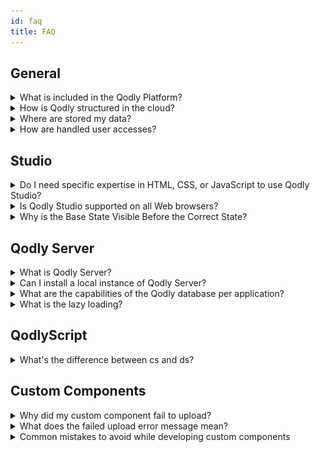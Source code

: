 ```yaml
---
id: faq
title: FAQ
---
```



## General

<details>
<summary style= {{ fontWeight: "bold" , marginBottom: "20px" }}> What is included in the Qodly Platform?</summary>

The Qodly platform is a fully integrated environment where you can develop, test, deploy, and monitor business applications with advanced web interfaces. Qodly is the perfect platform to design and publish powerful back office applications, or sophisticated dashboards, in a record time.

The Qodly plaform is made of a **Studio**, a **Server**, and a **Cloud platform**, all working together flawlessly to provide you with an end-to-end software platform that can build web business apps in no time.
</details>


<details>
<summary style= {{ fontWeight: "bold" , marginBottom: "20px" }}> How is Qodly structured in the cloud?</summary>

Qodly is powered by [**Amazon Web Services**](https://aws.amazon.com/cognito/).  

Every Qodly Server is a container deployed on a Virtual Machine (VM) powered by [AWS Elastic Kubernetes Service](https://aws.amazon.com/eks/) (EKS).  

User access is managed by Qodly Identity Service (QIS) based on [AWS Cognito](https://aws.amazon.com/cognito/). It is a central service to control all users access to Qodly modules. Every developer or application user needs to be declared in QIS with an appropriate [role](../4DQodlyPro/roles/rolesPrivilegesOverview.md#understanding-roles). Roles allow you to assign different permissions at [datastore level](../orda/data-model.md#datastore) for [user sessions](../language/SessionClass.md).

Automatic scheduled backups are provided for staging and production environment. Backups are stored on [AWS S3](https://aws.amazon.com/s3/) services.  


</details>


<details>
<summary style= {{ fontWeight: "bold" , marginBottom: "20px" }}> Where are stored my data?</summary>

Your data are stored on AWS (Amazon Cloud).

</details>


<details>
<summary style= {{ fontWeight: "bold" , marginBottom: "20px" }}> How are handled user accesses?</summary>

![](img/cloud-archi.png)

#### Developer Access


Developers possess entry to Qodly Studio environment within the development phase, where they engage in coding activities. The procedure for gaining Qodly Studio access mandates a sequence of steps encompassing transit through a Content Delivery Network (CDN) and a Web Application Firewall (WAF). These measures reinforce security measures, providing a shield against potential threats. 
 
Across each [environment](../../QodlyinCloud/console/environmentsOverview.md#overview), dedicated databases store essential data. Moreover, in the production environment, data undergoes periodic migration to a backup storage repository via a scheduled Cron job. This backup data is subsequently preserved in an S3 bucket, bolstering redundancy and enhancing data protection. Throughout the entirety of the developmental life cycle, meticulous oversight is maintained, and all relevant processes and components are meticulously tracked within the App Source code repository. This concerted approach ensures a secure and seamless workflow from inception to deployment. 


#### SFTP Access

Developers are empowered to utilize SFTP for file uploads and downloads across all environments. To realize SFTP access, developers traverse a Network Load Balancer along with an Identity Service, which collectively handles authentication and authorization requirements. 

#### End User Access

End users are granted authorization to interact with renderers across all environments. Comparable to developer access, requests from end users are channeled through a CDN and WAF, bolstering security measures before being directed to the appropriate environment via load balancing. 
</details>


## Studio

<details>
<summary style= {{ fontWeight: "bold", marginBottom: "20px" }}> Do I need specific expertise in HTML, CSS, or JavaScript to use Qodly Studio?</summary>

No, Qodly Studio offers an experience of intuitive and visual web development that does not require any expertise of web technologies.
</details>

<details>
<summary style= {{ fontWeight: "bold" , marginBottom: "20px" }}> Is Qodly Studio supported on all Web browsers?</summary>

See the requirements list [here](../4DQodlyPro/overview.md#requirements).

</details>


<details>
<summary style= {{ fontWeight: "bold", marginBottom: "20px" }}> Why is the Base State Visible Before the Correct State?</summary>

The Base state becomes momentarily visible because the actual correct state is applied only after the [page has initially rendered](../4DQodlyPro/rendering.md#pagerenderer-lifecycle). This occurs due to the timing of when qodly sources and conditions are processed. Initially, the page loads and displays the Base state by default. As qodly sources are fetched and conditions evaluated, the appropriate state for the user is determined and applied, causing the transition from the Base state to the correct state.

To resolve this, the `onInit` event should be used to ensure that all necessary qodly sources and conditions are set up before the page is rendered. This approach prevents the Base state from being displayed and ensures the page renders directly into the correct state based on the user's role and conditions.

</details>






## Qodly Server

<details>
<summary style= {{ fontWeight: "bold" , marginBottom: "20px" }}> What is Qodly Server?</summary>

Qodly Server is actually a full stack of integrated servers and development layers and supports all necessary requirements to develop, test, and deploy business web applications.

Qodly Server includes:

- an **HTTP server**, handling all incoming requests. It provides a high level of security by supporting [user sessions](../language/guides/sessions.md) and their associated privileges, connected to your own user directory in the cloud through **Amazon Cognito**.
- a **REST server** with a comprehensive API. The REST server handles requests that access the resources of the Qodly application, for example to get data from the datastore or to execute functions. The REST server exposes an automatically generated REST API to access and manipulate data. For example, if you have an exposed dataclass named "Product", it can automatically return its entities using the `/Product` request. The REST server also has a memory link between the web and the datastore layer to achieve very short processing times.
- a **Web application server**, handling your application Pages and features.
- **Qodly Database**, a built-in relational database. The Qodly Database has extended capabilities to store and process data. Model and data access is done through **ORDA** (*Object Relational Data Access*), an enhanced technology allowing to handle both the model and the data of a database as **objects**. With ORDA, the database is accessed through an abstraction layer, the **datastore** (which is an object itself). The ORM is natively included in the ORDA concept.
- the **QodlyScript** language, that can be used in all layers of the project: to configure the model, the application layer, the qodlysources, the pages, the events. No other language is required to develop a Qodly application. QodlyScript is an object-oriented language containing built-in classes that you can extend, and also user classes. ORDA provides data model classes that are very efficient to handle data.  

All these elements are included in one single executable running under Linux OS, providing the best performances by eliminating unnecessary intermediary connectors.

</details>


<details>
<summary style= {{ fontWeight: "bold" , marginBottom: "20px" }}> Can I install a local instance of Qodly Server?</summary>

No, Qodly Server is only proposed a a cloud service.
</details>


<details>
<summary style= {{ fontWeight: "bold" , marginBottom: "20px" }}> What are the capabilities of the Qodly database per application?</summary>

|Capabilities|Maximum|
|---|---|
|Number of dataclasses|32,767|
|Number of attributes per dataclass|32,767|
|Number of entities per dataclass|1 billion|
|Number of index keys per dataclass|128 billion|
|Size of text attributes|2 GB|
|Size of BLOB attributes|2 GB|
|Size of object attributes|2 GB|
|Number of properties per object attribute|up to 128 billion*|
|Number of transaction levels|Unlimited|

\* depending on the number of index keys

</details>


<details>
<summary style= {{ fontWeight: "bold" , marginBottom: "20px" }}> What is the lazy loading?</summary>

Since entities are managed as references, data is loaded only when necessary, i.e. when accessing it in the code or through interface widgets. This optimization principle is called lazy loading.

</details>



## QodlyScript

<details>
<summary style= {{ fontWeight: "bold" , marginBottom: "20px" }}> What's the difference between cs and ds?</summary>

  `cs` is the Class Store object, containing all classes of the current project:
    - user classes (e.g. `cs.MyUserClass`)
    - datastore classes (e.g. `cs.People`, `cs.PeopleEntity`, etc.).

  It is used for:
    - **declaration** of both user class and datastore class object variables
    - **instantiation** of user class objects.

  `ds` is a shortcut to the main DataStore object, providing access to the [ORDA model and data object](../orda/data-model.md) instances. It is a kind of singleton, used for **instantiation** of datastore objects.
  Datastore objects are instantiated and managed by ORDA and cannot be handled through the `cs` Class Store.

  ```qs
  //declare an object variable of class cs.myClass
  var myInstance : cs.myClass
  //declare two datastore object variables of class cs.PeopleEntity
  var myEntity,myNewEntity : cs.PeopleEntity

  //create a new instance of myClass class and put it in the variable
  myInstance = cs.myClass.new()
  //create a new instance of People dataclass (i.e. a blank entity) and put it in the variable
  myNewEntity = ds.People.new()
  //put an instance of People dataclass (i.e. an entity) in the variable
  myEntity = ds.People.get(167)
  ```
</details>


## Custom Components

<details>
<summary style= {{ fontWeight: "bold" , marginBottom: "20px" }}> Why did my custom component fail to upload? </summary>
  
If you encounter an error while importing a custom component, follow these steps to troubleshoot the issue:

1. **Clearing Browser Cache**

    Sometimes, even after a successful import, the component may not appear in the list. In such cases:

    - **Clear Your Browser Cache:** Clear your browser cache and refresh the page.

    - **Re-Test the Import:** Try importing the component again.

2. **Check Zip File Structure**

    Ensure that your zip file has the correct structure:

    - **Top-Level `manifest.json` File:** The zip file should include a `manifest.json` at the top level.

    - **Valid `manifest.json` Content:** The `manifest.json` file should contain valid content with correct paths.

    - **No Source Folder:** Ensure the zip file is not a downloaded repository source (e.g., containing a folder named `zip` at the top level). It should be a properly built component from the Releases section.

</details>


<details>
<summary style= {{ fontWeight: "bold" , marginBottom: "20px" }}> What does the failed upload error message mean? </summary>
  
If the upload fails, you might see the following error message:


```
The upload of the custom component failed. 
Make sure you are importing a properly built custom component for Qodly. 
```


This message indicates that the system was unable to process the zip file you provided. Ensure the zip file is structured correctly and contains all necessary files as per the guidelines.

</details>


<details>
<summary style= {{ fontWeight: "bold" , marginBottom: "20px" }}> Common mistakes to avoid while developing custom components </summary>
  
Avoid these common mistakes to ensure a smooth import process:

- **Manual Addition of `manifest.json`:** Adding a `manifest.json` manually without valid content can cause errors.

- **Incorrect Paths in `manifest.json`:** Ensure all paths specified in the `manifest.json` are correct and point to valid files within the zip.

</details>


